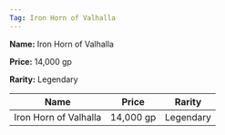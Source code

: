 ```yaml
---
Tag: Iron Horn of Valhalla
---
```


**Name:** Iron Horn of Valhalla

**Price:** 14,000 gp

**Rarity:** Legendary

| Name     | Price     | Rarity     |
| -------- | --------- | ---------- |
| Iron Horn of Valhalla | 14,000 gp | Legendary |
